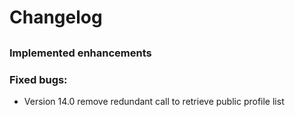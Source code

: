 # Changelog

##

### Implemented enhancements

### Fixed bugs:
- Version 14.0 remove redundant call to retrieve public profile list
